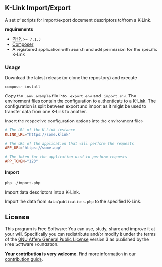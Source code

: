 ## K-Link Import/Export

A set of scripts for import/export document descriptors to/from a K-Link.


**requirements**

- [PHP](https://php.net/), `>= 7.1.3`
- [Composer](https://getcomposer.org/download/)
- A registered application with search and add permission for the specific K-Link


### Usage

Download the latest release (or clone the repository) and execute

```
composer install
```

Copy the `.env.example` file into `.export.env` and `.import.env`. 
The environment files contain the configuration to authenticate to a K-Link. The configuration
is split between export and import as it might be used to transfer data from one K-Link to another.

Insert the respective configuration options into the environment files

```conf
# The URL of the K-Link instance
KLINK_URL="https://some.klink"

# The URL of the application that will perform the requests
APP_URL="https://some.app"

# The token for the application used to perform requests
APP_TOKEN="123"
```



#### Import

```bash
php ./import.php
```

Import data descriptors into a K-Link.

Import the data from `data/publications.php` to the specified K-Link.

## License

This program is Free Software: You can use, study, share and improve it at your will. Specifically you can redistribute and/or modify it under the terms of the [GNU Affero General Public License](./LICENSE.txt) version 3 as published by the Free Software Foundation.

**Your contribution is very welcome**. Find more information in our [contribution guide](./contributing.md).
